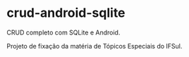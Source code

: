 # crud-android-sqlite

CRUD completo com SQLite e Android.

Projeto de fixação da matéria de Tópicos Especiais do IFSul.
